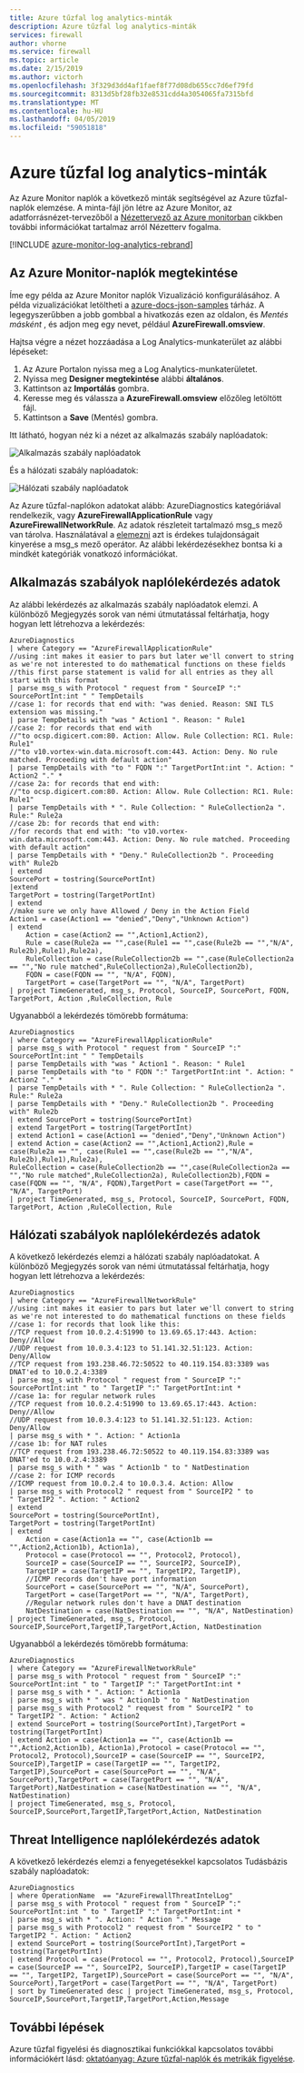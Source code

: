 ```yaml
---
title: Azure tűzfal log analytics-minták
description: Azure tűzfal log analytics-minták
services: firewall
author: vhorne
ms.service: firewall
ms.topic: article
ms.date: 2/15/2019
ms.author: victorh
ms.openlocfilehash: 3f329d3dd4af1faef8f77d08db655cc7d6ef79fd
ms.sourcegitcommit: 8313d5bf28fb32e8531cdd4a3054065fa7315bfd
ms.translationtype: MT
ms.contentlocale: hu-HU
ms.lasthandoff: 04/05/2019
ms.locfileid: "59051818"
---
```

# <a name="azure-firewall-log-analytics-samples"></a>Azure tűzfal log analytics-minták

Az Azure Monitor naplók a következő minták segítségével az Azure tűzfal-naplók elemzése. A minta-fájl jön létre az Azure Monitor, az adatforrásnézet-tervezőből a [Nézettervező az Azure monitorban](https://docs.microsoft.com/azure/log-analytics/log-analytics-view-designer) cikkben további információkat tartalmaz arról Nézetterv fogalma.

[!INCLUDE [azure-monitor-log-analytics-rebrand](../../includes/azure-monitor-log-analytics-rebrand.md)]

## <a name="azure-monitor-logs-view"></a>Az Azure Monitor-naplók megtekintése

Íme egy példa az Azure Monitor naplók Vizualizáció konfigurálásához. A példa vizualizációkat letöltheti a [azure-docs-json-samples](https://raw.githubusercontent.com/Azure/azure-docs-json-samples/master/azure-firewall/AzureFirewall.omsview) tárház. A legegyszerűbben a jobb gombbal a hivatkozás ezen az oldalon, és *Mentés másként* , és adjon meg egy nevet, például **AzureFirewall.omsview**. 

Hajtsa végre a nézet hozzáadása a Log Analytics-munkaterület az alábbi lépéseket:

1. Az Azure Portalon nyissa meg a Log Analytics-munkaterületet.
2. Nyissa meg **Designer megtekintése** alábbi **általános**.
3. Kattintson az **Importálás** gombra.
4. Keresse meg és válassza a **AzureFirewall.omsview** előzőleg letöltött fájl.
5. Kattintson a **Save** (Mentés) gombra.

Itt látható, hogyan néz ki a nézet az alkalmazás szabály naplóadatok:

![Alkalmazás szabály naplóadatok](./media/log-analytics-samples/azurefirewall-applicationrulelogstats.png)

És a hálózati szabály naplóadatok:

![Hálózati szabály naplóadatok]( ./media/log-analytics-samples/azurefirewall-networkrulelogstats.png)

Az Azure tűzfal-naplókon adatokat alább: AzureDiagnostics kategóriával rendelkezik, vagy **AzureFirewallApplicationRule** vagy **AzureFirewallNetworkRule**. Az adatok részleteit tartalmazó msg_s mező van tárolva. Használatával a [elemezni](https://docs.microsoft.com/azure/kusto/query/parseoperator) azt is érdekes tulajdonságait kinyerése a msg_s mező operátor. Az alábbi lekérdezésekhez bontsa ki a mindkét kategóriák vonatkozó információkat.

## <a name="application-rules-log-data-query"></a>Alkalmazás szabályok naplólekérdezés adatok

Az alábbi lekérdezés az alkalmazás szabály naplóadatok elemzi. A különböző Megjegyzés sorok van némi útmutatással feltárhatja, hogy hogyan lett létrehozva a lekérdezés:

```Kusto
AzureDiagnostics
| where Category == "AzureFirewallApplicationRule"
//using :int makes it easier to pars but later we'll convert to string as we're not interested to do mathematical functions on these fields
//this first parse statement is valid for all entries as they all start with this format
| parse msg_s with Protocol " request from " SourceIP ":" SourcePortInt:int " " TempDetails
//case 1: for records that end with: "was denied. Reason: SNI TLS extension was missing."
| parse TempDetails with "was " Action1 ". Reason: " Rule1
//case 2: for records that end with
//"to ocsp.digicert.com:80. Action: Allow. Rule Collection: RC1. Rule: Rule1"
//"to v10.vortex-win.data.microsoft.com:443. Action: Deny. No rule matched. Proceeding with default action"
| parse TempDetails with "to " FQDN ":" TargetPortInt:int ". Action: " Action2 "." *
//case 2a: for records that end with:
//"to ocsp.digicert.com:80. Action: Allow. Rule Collection: RC1. Rule: Rule1"
| parse TempDetails with * ". Rule Collection: " RuleCollection2a ". Rule:" Rule2a
//case 2b: for records that end with:
//for records that end with: "to v10.vortex-win.data.microsoft.com:443. Action: Deny. No rule matched. Proceeding with default action"
| parse TempDetails with * "Deny." RuleCollection2b ". Proceeding with" Rule2b
| extend 
SourcePort = tostring(SourcePortInt)
|extend
TargetPort = tostring(TargetPortInt)
| extend
//make sure we only have Allowed / Deny in the Action Field
Action1 = case(Action1 == "denied","Deny","Unknown Action")
| extend
    Action = case(Action2 == "",Action1,Action2),
    Rule = case(Rule2a == "",case(Rule1 == "",case(Rule2b == "","N/A", Rule2b),Rule1),Rule2a), 
    RuleCollection = case(RuleCollection2b == "",case(RuleCollection2a == "","No rule matched",RuleCollection2a),RuleCollection2b),
    FQDN = case(FQDN == "", "N/A", FQDN),
    TargetPort = case(TargetPort == "", "N/A", TargetPort)
| project TimeGenerated, msg_s, Protocol, SourceIP, SourcePort, FQDN, TargetPort, Action ,RuleCollection, Rule
```

Ugyanabból a lekérdezés tömörebb formátuma:

```Kusto
AzureDiagnostics
| where Category == "AzureFirewallApplicationRule"
| parse msg_s with Protocol " request from " SourceIP ":" SourcePortInt:int " " TempDetails
| parse TempDetails with "was " Action1 ". Reason: " Rule1
| parse TempDetails with "to " FQDN ":" TargetPortInt:int ". Action: " Action2 "." *
| parse TempDetails with * ". Rule Collection: " RuleCollection2a ". Rule:" Rule2a
| parse TempDetails with * "Deny." RuleCollection2b ". Proceeding with" Rule2b
| extend SourcePort = tostring(SourcePortInt)
| extend TargetPort = tostring(TargetPortInt)
| extend Action1 = case(Action1 == "denied","Deny","Unknown Action")
| extend Action = case(Action2 == "",Action1,Action2),Rule = case(Rule2a == "", case(Rule1 == "",case(Rule2b == "","N/A", Rule2b),Rule1),Rule2a), 
RuleCollection = case(RuleCollection2b == "",case(RuleCollection2a == "","No rule matched",RuleCollection2a), RuleCollection2b),FQDN = case(FQDN == "", "N/A", FQDN),TargetPort = case(TargetPort == "", "N/A", TargetPort)
| project TimeGenerated, msg_s, Protocol, SourceIP, SourcePort, FQDN, TargetPort, Action ,RuleCollection, Rule
```

## <a name="network-rules-log-data-query"></a>Hálózati szabályok naplólekérdezés adatok

A következő lekérdezés elemzi a hálózati szabály naplóadatokat. A különböző Megjegyzés sorok van némi útmutatással feltárhatja, hogy hogyan lett létrehozva a lekérdezés:

```Kusto
AzureDiagnostics
| where Category == "AzureFirewallNetworkRule"
//using :int makes it easier to pars but later we'll convert to string as we're not interested to do mathematical functions on these fields
//case 1: for records that look like this:
//TCP request from 10.0.2.4:51990 to 13.69.65.17:443. Action: Deny//Allow
//UDP request from 10.0.3.4:123 to 51.141.32.51:123. Action: Deny/Allow
//TCP request from 193.238.46.72:50522 to 40.119.154.83:3389 was DNAT'ed to 10.0.2.4:3389
| parse msg_s with Protocol " request from " SourceIP ":" SourcePortInt:int " to " TargetIP ":" TargetPortInt:int *
//case 1a: for regular network rules
//TCP request from 10.0.2.4:51990 to 13.69.65.17:443. Action: Deny//Allow
//UDP request from 10.0.3.4:123 to 51.141.32.51:123. Action: Deny/Allow
| parse msg_s with * ". Action: " Action1a
//case 1b: for NAT rules
//TCP request from 193.238.46.72:50522 to 40.119.154.83:3389 was DNAT'ed to 10.0.2.4:3389
| parse msg_s with * " was " Action1b " to " NatDestination
//case 2: for ICMP records
//ICMP request from 10.0.2.4 to 10.0.3.4. Action: Allow
| parse msg_s with Protocol2 " request from " SourceIP2 " to " TargetIP2 ". Action: " Action2
| extend
SourcePort = tostring(SourcePortInt),
TargetPort = tostring(TargetPortInt)
| extend 
    Action = case(Action1a == "", case(Action1b == "",Action2,Action1b), Action1a),
    Protocol = case(Protocol == "", Protocol2, Protocol),
    SourceIP = case(SourceIP == "", SourceIP2, SourceIP),
    TargetIP = case(TargetIP == "", TargetIP2, TargetIP),
    //ICMP records don't have port information
    SourcePort = case(SourcePort == "", "N/A", SourcePort),
    TargetPort = case(TargetPort == "", "N/A", TargetPort),
    //Regular network rules don't have a DNAT destination
    NatDestination = case(NatDestination == "", "N/A", NatDestination)
| project TimeGenerated, msg_s, Protocol, SourceIP,SourcePort,TargetIP,TargetPort,Action, NatDestination
```

Ugyanabból a lekérdezés tömörebb formátuma:

```Kusto
AzureDiagnostics
| where Category == "AzureFirewallNetworkRule"
| parse msg_s with Protocol " request from " SourceIP ":" SourcePortInt:int " to " TargetIP ":" TargetPortInt:int *
| parse msg_s with * ". Action: " Action1a
| parse msg_s with * " was " Action1b " to " NatDestination
| parse msg_s with Protocol2 " request from " SourceIP2 " to " TargetIP2 ". Action: " Action2
| extend SourcePort = tostring(SourcePortInt),TargetPort = tostring(TargetPortInt)
| extend Action = case(Action1a == "", case(Action1b == "",Action2,Action1b), Action1a),Protocol = case(Protocol == "", Protocol2, Protocol),SourceIP = case(SourceIP == "", SourceIP2, SourceIP),TargetIP = case(TargetIP == "", TargetIP2, TargetIP),SourcePort = case(SourcePort == "", "N/A", SourcePort),TargetPort = case(TargetPort == "", "N/A", TargetPort),NatDestination = case(NatDestination == "", "N/A", NatDestination)
| project TimeGenerated, msg_s, Protocol, SourceIP,SourcePort,TargetIP,TargetPort,Action, NatDestination
```

## <a name="threat-intelligence-log-data-query"></a>Threat Intelligence naplólekérdezés adatok

A következő lekérdezés elemzi a fenyegetésekkel kapcsolatos Tudásbázis szabály naplóadatok:

```Kusto
AzureDiagnostics
| where OperationName  == "AzureFirewallThreatIntelLog"
| parse msg_s with Protocol " request from " SourceIP ":" SourcePortInt:int " to " TargetIP ":" TargetPortInt:int *
| parse msg_s with * ". Action: " Action "." Message
| parse msg_s with Protocol2 " request from " SourceIP2 " to " TargetIP2 ". Action: " Action2
| extend SourcePort = tostring(SourcePortInt),TargetPort = tostring(TargetPortInt)
| extend Protocol = case(Protocol == "", Protocol2, Protocol),SourceIP = case(SourceIP == "", SourceIP2, SourceIP),TargetIP = case(TargetIP == "", TargetIP2, TargetIP),SourcePort = case(SourcePort == "", "N/A", SourcePort),TargetPort = case(TargetPort == "", "N/A", TargetPort)
| sort by TimeGenerated desc | project TimeGenerated, msg_s, Protocol, SourceIP,SourcePort,TargetIP,TargetPort,Action,Message
```

## <a name="next-steps"></a>További lépések

Azure tűzfal figyelési és diagnosztikai funkciókkal kapcsolatos további információkért lásd: [oktatóanyag: Azure tűzfal-naplók és metrikák figyelése](tutorial-diagnostics.md).

